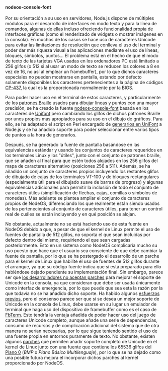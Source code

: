 #### nodeos-console-font

Por su orientación a su uso en servidores, Node.js dispone de múltiples módulos
para el desarrollo de interfaces en modo texto y para la línea de comandos,
[algunas de ellas](https://github.com/yaronn/blessed-contrib) incluso ofreciendo
funcionalidad propia de interfaces gráficas (como el renderizado de widgets o
mostrar imágenes en la consola). En muchos de los casos se hace uso de
caracteres Unicode para evitar las limitaciones de resolución que conlleva el
uso del terminal y poder dar más riqueza visual a las aplicaciones mediante el
uso de líneas, bloques, símbolos, puntos... El problema está en el hecho de que
el modo de texto de las tarjetas VGA usadas en los ordenadores PC está limitado
a 256 glifos (o 512 si al usar un modo de texto se reducen los colores a 8 en
vez de 16, no así al emplear un framebuffer), por lo que dichos caracteres
especiales no pueden mostrarse en pantalla, estando por defecto solamente
disponibles los caracteres pertenecientes a la página de códigos
[CP-437](https://es.wikipedia.org/wiki/Página_de_códigos_437), la cual es la
proporcionada normalmente por la BIOS.

Para poder hacer uso en el terminal de estos caracteres, y particularmente de
los [patrones Braille](http://en.wikipedia.org/wiki/Braille_Patterns) usados
para dibujar líneas y puntos con una mayor precisión, se ha creado la fuente
[nodeos-console-font](https://github.com/NodeOS/nodeos-console-font) basada en
los caracteres de [Unifont](http://unifoundry.com/unifont.html) pero cambiando
los glifos de dichos patrones Braille por unos propios más apropiados para su
uso en el dibujo de gráficos. Para ello, se ha adaptado el script en Perl
encargado de [generarlos en UniFont](http://czyborra.com/unifont/braille.pl) a
Node.js y se ha añadido soporte para poder seleccionar entre varios tipos de
puntos a la hora de generarlos.

Después, se ha generado la fuente de pantalla basándose en las equivalencias
estándar y usando los conjuntos de caracteres requeridos en los terminales Linux
y los "útiles", junto con el conjunto de patrones braille, que se añaden al
final para que estén todos alojados en los 256 glifos del mapa de caracteres
alternativo (posiciones 256 a 511). Además, se ha añadido un conjunto de
caracteres propios incluyendo los restantes glifos de dibujado de cajas de los
terminales VT-100 y de bloques rectangulares (especialmente útil para el
dibujado suave de barras de progreso) y algunas equivalencias adicionales para
permitir la inclusión de todo el conjunto de caracteres útiles (simplificación
de flechas, cajas, comillas o símbolos de monedas). Más adelante se plantea
ampliar el conjunto de caracteres propios de NodeOS, diferenciando los que
realmente están siendo usados de los pertenecientes al conjunto de caracteres
útiles, para tener un control real de cuáles se están incluyendo y en qué
posición se alojan.

No obstante, actualmente no se está haciendo uso de esta fuente en NodeOS debido
a que, a pesar de que el kernel de Linux permite el uso de fuentes de pantalla
de 512 glifos, no soporta el que sean incluidas por defecto dentro del mismo,
requiriendo el que sean cargadas posteriormente. Esto en un sistema como NodeOS
complicaría mucho su uso puesto que hace que el usuario sea consciente de que
debe cambiar la fuente de pantalla, por lo que se ha postergado el desarrollo de
un parche para el kernel de Linux que habilite el uso de fuentes de 512 glifos
durante el arranque, ya que su código fuente indica que sí está preparado para
ello habiéndose dejado pendiente su implementación final. Sin embargo, parece
ser que [los desarrolladores no aceptan parches](http://askubuntu.com/a/23614)
para mejorar el soporte de Unicode en la consola, ya que consideran que debe ser
usada únicamente como interfaz de emergencia, por lo que puede que sea esta la
razón por la que todavía no se ha añadido dicho soporte. Ha habido algunos
[esfuerzos previos](http://www.spinics.net/lists/linux-console/msg00030.html),
pero el consenso parece ser que si se desea un mejor soporte de Unicode en la
consola de Linux, debe usarse en su lugar un emulador de terminal que haga uso
del dispositivo de framebuffer como es el caso de
[FbTerm](https://code.google.com/archive/p/fbterm). Esto tendría la ventaja
añadida de poder hacer uso del juego de caracteres Unicode completo, aunque
añade una serie de dependencias, consumo de recursos y de complicación adicional
del sistema que de otra manera no serían necesarias, por lo que sigue teniendo
sentido el uso de una fuente propia en entornos puramente de texto. No obstante,
existen algunos [parches](https://github.com/outsinre/cjktty-patch) que permiten
añadir soporte completo de Unicode en el kernel de Linux junto con una fuente
que contiene los 65536 glifos del [Plano 0](http://unicode.org/roadmaps/bmp)
(*BMP* o *Plano Básico Multilenguaje*), por lo que se ha dejado como una posible
futura mejora el incorporar dichos parches al kernel proporcionado por NodeOS.
